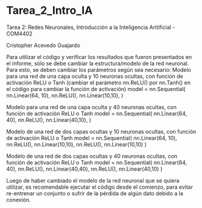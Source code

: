 # Tarea_2_Intro_IA

Tarea 2: Redes Neuronales, Introducción a la Inteligencia Aritificial - COM4402

Cristopher Acevedo Guajardo

Para utilizar el código y verificar los resultados que fueron presentados en el informe, sólo se debe cambiar la estructura/modelo de la red neuronal.
Para esto, se deben cambiar los parámetros según sea necesario:
Modelo para una red de una capa oculta y 10 neuronas ocultas, con función de activación ReLU o Tanh (cambiar el parámetro nn.ReLU() por nn.Tanh() en el código para cambiar la función de activación)
model = nn.Sequential(
          nn.Linear(64, 10),
          nn.ReLU(),
          nn.Linear(10,10),
        )
        
Modelo para una red de una capa oculta y 40 neuronas ocultas, con función de activación ReLU o Tanh
model = nn.Sequential(
          nn.Linear(64, 40),
          nn.ReLU(),
          nn.Linear(40,10),
        )
        
Modelo de una red de dos capas ocultas y 10 neuronas ocultas, con función de activación ReLU o Tanh
model = nn.Sequential(
          nn.Linear(64, 10),
          nn.ReLU(),
          nn.Linear(10,10),
          nn.ReLU(),
          nn.Linear(10,10)
        )
        
Modelo de una red de dos capas ocultas y 40 neuronas ocultas, con función de activación ReLU o Tanh
model = nn.Sequential(
          nn.Linear(64, 40),
          nn.ReLU(),
          nn.Linear(40,40),
          nn.ReLU(),
          nn.Linear(40,10)
        )
        
Luego de haber cambiado el modelo de la red neuronal que se quiera utilizar, es recomendable ejecutar el código desde el comienzo, para evitar re-entrenar un conjunto o sufrir de la pérdida de algún dato debido a la conexión.
